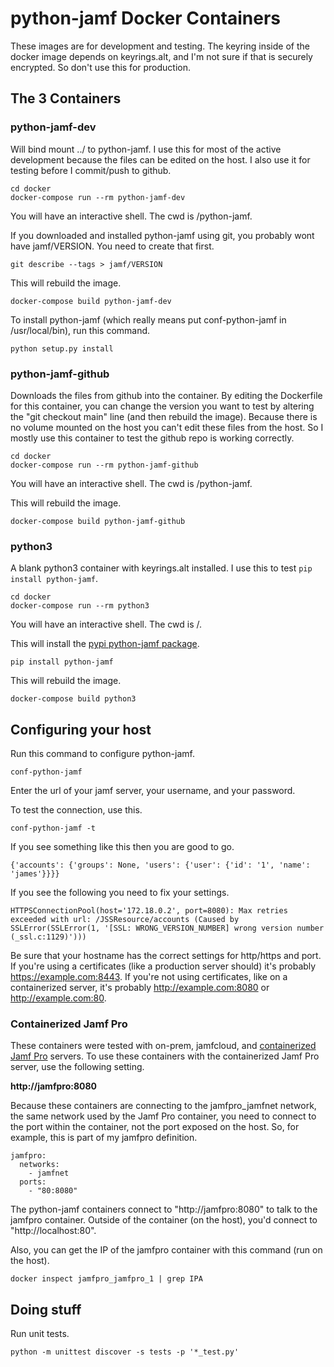 # python-jamf Docker Containers

These images are for development and testing. The keyring inside of the docker image depends on keyrings.alt, and I'm not sure if that is securely encrypted. So don't use this for production.

## The 3 Containers

### python-jamf-dev

Will bind mount ../ to python-jamf. I use this for most of the active development because the files can be edited on the host. I also use it for testing before I commit/push to github.

	cd docker
	docker-compose run --rm python-jamf-dev

You will have an interactive shell. The cwd is /python-jamf.

If you downloaded and installed python-jamf using git, you probably wont have jamf/VERSION. You need to create that first.

	git describe --tags > jamf/VERSION

This will rebuild the image.

	docker-compose build python-jamf-dev

To install python-jamf (which really means put conf-python-jamf in /usr/local/bin), run this command.

	python setup.py install

### python-jamf-github

Downloads the files from github into the container. By editing the Dockerfile for this container, you can change the version you want to test by altering the "git checkout main" line (and then rebuild the image). Because there is no volume mounted on the host you can't edit these files from the host. So I mostly use this container to test the github repo is working correctly.

	cd docker
	docker-compose run --rm python-jamf-github

You will have an interactive shell. The cwd is /python-jamf.

This will rebuild the image.

	docker-compose build python-jamf-github

### python3

A blank python3 container with keyrings.alt installed. I use this to test `pip install python-jamf`.

	cd docker
	docker-compose run --rm python3

You will have an interactive shell. The cwd is /.

This will install the [pypi python-jamf package](https://pypi.org/project/python-jamf/).

	pip install python-jamf

This will rebuild the image.

	docker-compose build python3

## Configuring your host

Run this command to configure python-jamf.

	conf-python-jamf

Enter the url of your jamf server, your username, and your password.

To test the connection, use this.

	conf-python-jamf -t

If you see something like this then you are good to go.

	{'accounts': {'groups': None, 'users': {'user': {'id': '1', 'name': 'james'}}}}

If you see the following you need to fix your settings.

	HTTPSConnectionPool(host='172.18.0.2', port=8080): Max retries exceeded with url: /JSSResource/accounts (Caused by SSLError(SSLError(1, '[SSL: WRONG_VERSION_NUMBER] wrong version number (_ssl.c:1129)')))

Be sure that your hostname has the correct settings for http/https and port. If you're using a certificates (like a production server should) it's probably https://example.com:8443. If you're not using certificates, like on a containerized server, it's probably http://example.com:8080 or http://example.com:80.

### Containerized Jamf Pro

These containers were tested with on-prem, jamfcloud, and [containerized Jamf Pro](https://github.com/magnusviri/dockerfiles/tree/main/jamfpro) servers. To use these containers with the containerized Jamf Pro server, use the following setting.

__http://jamfpro:8080__

Because these containers are connecting to the jamfpro_jamfnet network, the same network used by the Jamf Pro container, you need to connect to the port within the container, not the port exposed on the host. So, for example, this is part of my jamfpro definition.

	jamfpro:
	  networks:
		- jamfnet
	  ports:
		- "80:8080"

The python-jamf containers connect to "http://jamfpro:8080" to talk to the jamfpro container. Outside of the container (on the host), you'd connect to "http://localhost:80".

Also, you can get the IP of the jamfpro container with this command (run on the host).

	docker inspect jamfpro_jamfpro_1 | grep IPA

## Doing stuff

Run unit tests.

	python -m unittest discover -s tests -p '*_test.py'